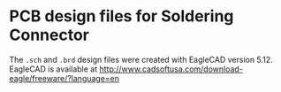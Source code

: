 PCB design files for Soldering Connector
========================================

The `.sch` and `.brd` design files were created with EagleCAD version 5.12. EagleCAD is available at http://www.cadsoftusa.com/download-eagle/freeware/?language=en
